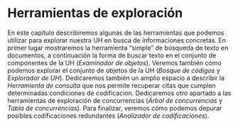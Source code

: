 # Herramientas de exploración

En este capítulo describiremos algunas de las herramientas que podemos utilizar para explorar nuestra UH en busca de informaciones concretas. En primer lugar mostraremos la herramienta “simple” de búsqueda de texto en documentos, a continuación la forma de buscar texto en el conjunto de componentes de la UH (*Examinador de objetos*). Veremos también cómo podemos explorar el conjunto de objetos de la UH (*Bosque de códigos* y *Explorador de UH*). Dedicaremos también un amplio espacio a describir la *Herramienta de consulta* que nos permite recuperar citas que cumplen determinadas condiciones de codificación. Dedicaremos otro apartado a las herramientas de exploración de concurrencias (*Árbol de concurrencias* y *Tabla de concurrencias*). Para finalizar, veremos cómo podemos depurar posibles codificaciones redundantes (*Analizador de codificaciones*).